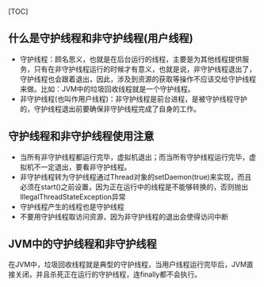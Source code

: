 [TOC]
## 什么是守护线程和非守护线程(用户线程)
* 守护线程：顾名思义，也就是在后台运行的线程，主要是为其他线程提供服务，只有在非守护线程运行的时候才有意义，也就是说，非守护线程退出了，守护线程也会跟着退出，因此，涉及到资源的获取等操作不应该交给守护线程来做。比如：JVM中的垃圾回收线程就是一个守护线程。
* 非守护线程(也叫作用户线程)：非守护线程是前台进程，是被守护线程守护的，守护线程退出前要确保非守护线程完成了自身的工作。

## 守护线程和非守护线程使用注意
* 当所有非守护线程都运行完毕，虚拟机退出；而当所有守护线程运行完毕，虚拟机不一定退出，要看非守护线程。
* 非守护线程转为守护线程通过Thread对象的setDaemon(true)来实现，而且必须在start()之前设置，因为正在运行中的线程是不能够转换的，否则抛出IllegalThreadStateException异常
* 守护线程产生的线程也是守护线程
* 不要用守护线程取访问资源，因为非守护线程的退出会使得访问中断

## JVM中的守护线程和非守护线程
在JVM中，垃圾回收线程就是典型的守护线程，当用户线程运行完毕后，JVM直接关闭，并且杀死正在运行的守护线程，连finally都不会执行。



